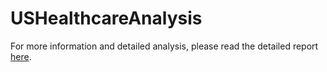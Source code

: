 # USHealthcareAnalysis
<html>
  <p>For more information and detailed analysis, please read the detailed report <a href="https://www.google.com">here</a>. </p>
</html>
